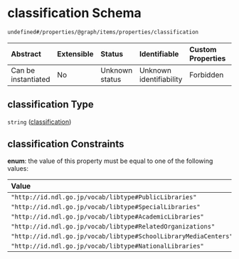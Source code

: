 # classification Schema

```txt
undefined#/properties/@graph/items/properties/classification
```



| Abstract            | Extensible | Status         | Identifiable            | Custom Properties | Additional Properties | Access Restrictions | Defined In                                                                     |
| :------------------ | :--------- | :------------- | :---------------------- | :---------------- | :-------------------- | :------------------ | :----------------------------------------------------------------------------- |
| Can be instantiated | No         | Unknown status | Unknown identifiability | Forbidden         | Allowed               | none                | [ndl-isil.schema.json*](../../out/ndl-isil.schema.json "open original schema") |

## classification Type

`string` ([classification](ndl-isil-properties-json-ld-graph-organization-properties-classification.md))

## classification Constraints

**enum**: the value of this property must be equal to one of the following values:

| Value                                                           | Explanation |
| :-------------------------------------------------------------- | :---------- |
| `"http://id.ndl.go.jp/vocab/libtype#PublicLibraries"`           |             |
| `"http://id.ndl.go.jp/vocab/libtype#SpecialLibraries"`          |             |
| `"http://id.ndl.go.jp/vocab/libtype#AcademicLibraries"`         |             |
| `"http://id.ndl.go.jp/vocab/libtype#RelatedOrganizations"`      |             |
| `"http://id.ndl.go.jp/vocab/libtype#SchoolLibraryMediaCenters"` |             |
| `"http://id.ndl.go.jp/vocab/libtype#NationalLibraries"`         |             |

